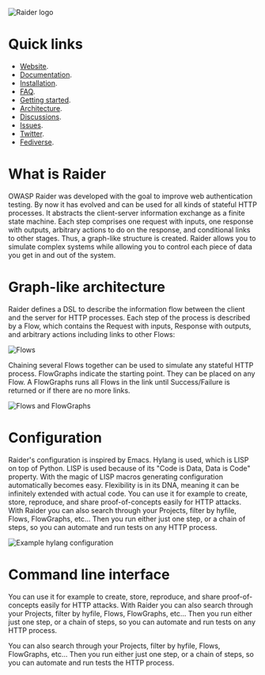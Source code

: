 ![Raider logo](https://raiderauth.com/images/logo/logo.png)

# Quick links

- [Website](https://raiderauth.com/).
- [Documentation](https://docs.raiderauth.com/en/latest/).
- [Installation](https://docs.raiderauth.com/en/latest/overview/install.html).
- [FAQ](https://docs.raiderauth.com/en/latest/overview/faq.html).
- [Getting started](https://docs.raiderauth.com/en/latest/tutorials/getting_started.html).
- [Architecture](https://docs.raiderauth.com/en/latest/case_studies/architecture.html).
- [Discussions](https://github.com/OWASP/raider/discussions).
- [Issues](https://github.com/OWASP/raider/issues).
- [Twitter](https://twitter.com/raiderauth).
- [Fediverse](https://infosec.exchange/@raiderauth).

# What is Raider

OWASP Raider was developed with the goal to improve web authentication
testing. By now it has evolved and can be used for all kinds of
stateful HTTP processes.  It abstracts the client-server information
exchange as a finite state machine. Each step comprises one request
with inputs, one response with outputs, arbitrary actions to do on the
response, and conditional links to other stages. Thus, a graph-like
structure is created. Raider allows you to simulate complex systems
while allowing you to control each piece of data you get in and out of
the system.

# Graph-like architecture

Raider defines a DSL to describe the information flow between the
client and the server for HTTP processes. Each step of the process is
described by a Flow, which contains the Request with inputs, Response
with outputs, and arbitrary actions including links to other Flows:

![Flows](https://raiderauth.com/images/illustrations/raider_flows.png)

Chaining several Flows together can be used to simulate any stateful
HTTP process. FlowGraphs indicate the starting point. They can be
placed on any Flow. A FlowGraphs runs all Flows in the link until
Success/Failure is returned or if there are no more links.

![Flows and FlowGraphs](https://raiderauth.com/images/illustrations/graph.png)

# Configuration

Raider's configuration is inspired by Emacs. Hylang is used, which is
LISP on top of Python. LISP is used because of its "Code is Data, Data
is Code" property. With the magic of LISP macros generating
configuration automatically becomes easy. Flexibility is in its DNA,
meaning it can be infinitely extended with actual code. 
You can use it for example to create, store, reproduce, and share
proof-of-concepts easily for HTTP attacks. With Raider you can also
search through your Projects, filter by hyfile, Flows, FlowGraphs,
etc... Then you run either just one step, or a chain of steps, so you
can automate and run tests on any HTTP process.


![Example hylang configuration](https://raiderauth.com/images/illustrations/config.png)


# Command line interface

You can use it for example to create, store, reproduce, and share
proof-of-concepts easily for HTTP attacks. With Raider you can also
search through your Projects, filter by hyfile, Flows, FlowGraphs,
etc... Then you run either just one step, or a chain of steps, so you
can automate and run tests on any HTTP process.

You can also search through your Projects, filter by hyfile, Flows,
FlowGraphs, etc… Then you run either just one step, or a chain of
steps, so you can automate and run tests the HTTP process.
